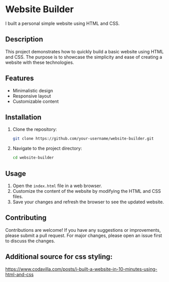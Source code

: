 # Website Builder

I built a personal simple website using HTML and CSS.

## Description

This project demonstrates how to quickly build a basic website using HTML and CSS. The purpose is to showcase the simplicity and ease of creating a website with these technologies.

## Features

- Minimalistic design
- Responsive layout
- Customizable content

## Installation

1. Clone the repository:

    ```bash
    git clone https://github.com/your-username/website-builder.git
    ```

2. Navigate to the project directory:

    ```bash
    cd website-builder
    ```

## Usage

1. Open the `index.html` file in a web browser.
2. Customize the content of the website by modifying the HTML and CSS files.
3. Save your changes and refresh the browser to see the updated website.

## Contributing

Contributions are welcome! If you have any suggestions or improvements, please submit a pull request. For major changes, please open an issue first to discuss the changes.

## Additional source for css styling: 
https://www.codavilla.com/posts/i-built-a-website-in-10-minutes-using-html-and-css